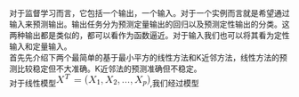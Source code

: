 对于监督学习而言，它包括一个输出，一个输入。对于一个实例而言就是希望通过输入来预测输出。输出任务分为预测定量输出的回归以及预测定性输出的分类。这两种输出都是类似的，都可以看作为函数逼近。对于输入我们也可以将其看为定性输入和定量输入。  
首先先介绍下两个最简单的基于最小平方的线性方法和K近邻方法，线性方法的预测比较稳定但不大准确。K近邻法的预测准确但不稳定。   
对于线性模型![image](https://github.com/south-ocean/the-study-notes-of-the-Elements-of-Statistical-Learnng/blob/master/image/1-1.gif),我们经过模型
